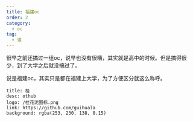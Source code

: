 ```yaml
---
title: 福建oc
order: 2
category:
  - oc
tag:
  - 谁
---
```


很早之前还搞过一组oc，说早也没有很糟，其实就是高中的时候。但是搞得很少，到了大学之后就没搞过了。

说是福建oc，其实只是都在福建上大学，为了方便区分就这么称呼。


```component VPCard
title: 桂
desc: othub
logo: /桂花泥图标.png
link: https://github.com/guihuala
background: rgba(253, 230, 138, 0.15)
```

